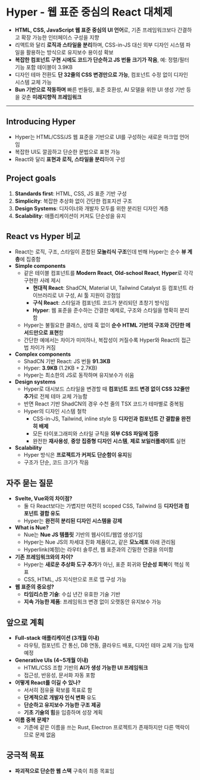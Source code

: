 # Hyper - 웹 표준 중심의 React 대체제


* **HTML, CSS, JavaScript 웹 표준 중심의 UI 언어**로, 기존 프레임워크보다 간결하고 확장 가능한 인터페이스 구성을 지향
* 리액트와 달리 **로직과 스타일을 분리**하며, CSS-in-JS 대신 외부 디자인 시스템 파일을 활용하는 방식으로 유지보수 용이성 확보
* **복잡한 컴포넌트 구현 시에도 코드가 단순하고 JS 번들 크기가 작음**, 예: 정렬/필터 기능 포함 테이블이 3.9KB
* 디자인 테마 전환도 **단 32줄의 CSS 변경만으로 가능**, 컴포넌트 수정 없이 디자인 시스템 교체 가능
* **Bun 기반으로 작동하며** 빠른 번들링, 표준 호환성, AI 모델을 위한 UI 생성 기반 등을 갖춘 **미래지향적 프레임워크**

---

Introducing Hyper
-----------------

* Hyper는 HTML/CSS/JS 웹 표준을 기반으로 UI를 구성하는 새로운 마크업 언어임
* 복잡한 UI도 깔끔하고 단순한 문법으로 표현 가능
* React와 달리 **표현과 로직, 스타일을 분리**하여 구성

Project goals
-------------

1. **Standards first**: HTML, CSS, JS 표준 기반 구성
2. **Simplicity**: 복잡한 추상화 없이 간단한 컴포지션 구조
3. **Design Systems**: 디자이너와 개발자 모두를 위한 분리된 디자인 계층
4. **Scalability**: 애플리케이션이 커져도 단순성을 유지

React vs Hyper 비교
-----------------

* React는 로직, 구조, 스타일이 혼합된 **모놀리식 구조**인데 반해 Hyper는 순수 **뷰 계층**에 집중함
* **Simple components**
  + 같은 테이블 컴포넌트를 **Modern React**, **Old-school React**, **Hyper**로 각각 구현한 사례 제시
    - **현대적 React**: ShadCN, Material UI, Tailwind Catalyst 등 컴포넌트 라이브러리로 UI 구성, AI 툴 지원이 강점임
    - **구식 React**: 스타일과 컴포넌트 코드가 분리되던 초창기 방식임
    - **Hyper**: 웹 표준을 준수하는 간결한 예제로, 구조와 스타일을 명확히 분리함
  + Hyper는 불필요한 클래스, 상태 훅 없이 **순수 HTML 기반의 구조와 간단한 메서드만으로 표현**함
  + 간단한 예에서는 차이가 미미하나, 복잡성이 커질수록 Hyper와 React의 접근법 차이가 커짐
* **Complex components**
  + ShadCN 기반 React: JS 번들 **91.3KB**
  + Hyper: **3.9KB** (1.2KB + 2.7KB)
  + Hyper는 최소한의 JS로 동작하며 유지보수가 쉬움
* **Design systems**
  + Hyper로 대시보드 스타일을 변경할 때 **컴포넌트 코드 변경 없이 CSS 32줄만 추가**로 전체 테마 교체 가능함
  + 반면 React 기반 ShadCN의 경우 수천 줄의 TSX 코드가 테마별로 중복됨
  + Hyper의 디자인 시스템 철학
    - CSS-in-JS, Tailwind, inline style 등 **디자인과 컴포넌트 간 결합을 완전히 배제**
    - 모든 타이포그래피와 스타일 규칙을 **외부 CSS 파일에 집중**
    - 완전한 **재사용성**, **중앙 집중형 디자인 시스템**, **제로 보일러플레이트** 실현
* **Scalability**
  + Hyper 방식은 **프로젝트가 커져도 단순함이 유지**됨
  + 구조가 단순, 코드 크기가 작음

자주 묻는 질문
--------

* **Svelte, Vue와의 차이점?**
  + 둘 다 React보다는 가볍지만 여전히 scoped CSS, Tailwind 등 **디자인과 컴포넌트 결합 유도**
  + Hyper는 **완전히 분리된 디자인 시스템을 강제**
* **What is Nue?**
  + Nue는 **Nue JS 템플릿** 기반의 웹사이트/웹앱 생성기임
  + Hyper는 Nue JS의 차세대 진화 제품이고, 같은 **모노레포** 아래 관리됨
  + Hyperlink(예정)는 라우터 솔루션, 웹 표준과의 긴밀한 연결을 의미함
* **기존 프레임워크와의 차이?**
  + Hyper는 **새로운 추상화 도구 추가**가 아닌, 표준 회귀와 **단순성 회복**이 핵심 목표
  + CSS, HTML, JS 지식만으로 프로 앱 구성 가능
* **웹 표준의 중요성?**
  + **타임리스한 기술**: 수십 년간 유효한 기술 기반
  + **지속 가능한 제품**: 프레임워크 변경 없이 오랫동안 유지보수 가능

앞으로 계획
------

* **Full-stack 애플리케이션 (3개월 이내)**
  + 라우팅, 컴포넌트 간 통신, DB 연동, 클라우드 배포, 디자인 테마 교체 기능 탑재 예정
* **Generative UIs (4~5개월 이내)**
  + HTML/CSS 조합 기반의 **AI가 생성 가능한 UI 프레임워크**
  + 접근성, 반응성, 문서화 자동 포함
* **어떻게 React를 이길 수 있나?**
  + 서서히 점유율 확보를 목표로 함
  + **단계적으로 개발자 인식 변화** 유도
  + **단순하고 유지보수 가능한 구조 제공**
  + **기초 기술의 힘**을 입증하며 성장 계획
* **이름 중복 문제?**
  + 기존에 같은 이름을 쓰는 Rust, Electron 프로젝트가 존재하지만 다른 맥락이므로 문제 없음

궁극적 목표
------

* **파괴적으로 단순한 웹 스택** 구축이 최종 목표임
